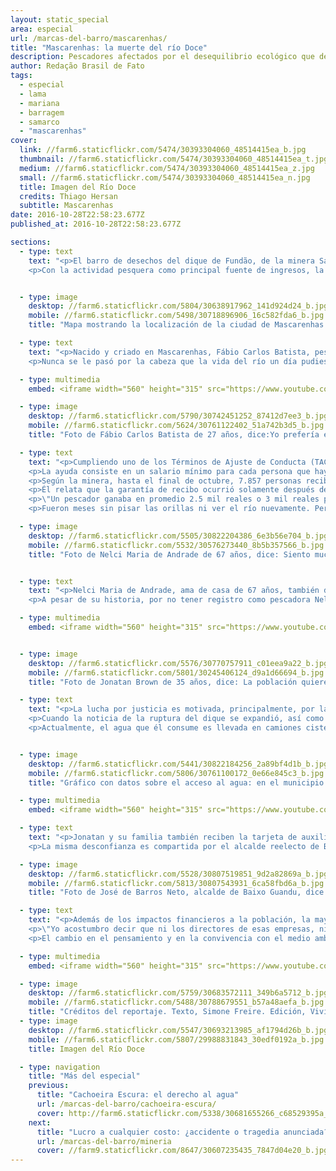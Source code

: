 ```yaml
---
layout: static_special
area: especial
url: /marcas-del-barro/mascarenhas/
title: "Mascarenhas: la muerte del río Doce"
description: Pescadores afectados por el desequilibrio ecológico que devastó el río y sus afluentes continúan sin su principal fuente de ingresos
author: Redação Brasil de Fato
tags:
  - especial
  - lama
  - mariana
  - barragem
  - samarco
  - "mascarenhas"
cover:
  link: //farm6.staticflickr.com/5474/30393304060_48514415ea_b.jpg
  thumbnail: //farm6.staticflickr.com/5474/30393304060_48514415ea_t.jpg
  medium: //farm6.staticflickr.com/5474/30393304060_48514415ea_z.jpg
  small: //farm6.staticflickr.com/5474/30393304060_48514415ea_n.jpg
  title: Imagen del Río Doce
  credits: Thiago Hersan
  subtitle: Mascarenhas
date: 2016-10-28T22:58:23.677Z
published_at: 2016-10-28T22:58:23.677Z

sections:
  - type: text
    text: "<p>El barro de desechos del dique de Fundão, de la minera Samarco (perteneciente a la Vale S.A y la BHP Billiton), llegó al estado de Espíritu Santo el día 16 de noviembre. La comunidad de Mascarenhas, en el municipio de Baixo Guandu, fue una de las primeras afectadas en el estado.</p>
    <p>Con la actividad pesquera como principal fuente de ingresos, la tragedia socioambiental cambió radicalmente la región. Hoy, lo que se ve son redes de pesca amontonadas, trabajadores y trabajadoras en busca de alternativas para sobrevivir. Y la constatación, que atraviesa distintos relatos, de que \"el Río Doce murió\". </p>"


  - type: image
    desktop: //farm6.staticflickr.com/5804/30638917962_141d924d24_b.jpg
    mobile: //farm6.staticflickr.com/5498/30718896906_16c582fda6_b.jpg
    title: "Mapa mostrando la localización de la ciudad de Mascarenhas en el estado Espírito Santo en relación al dique Fundão en Minas Gerais"

  - type: text
    text: "<p>Nacido y criado en Mascarenhas, Fábio Carlos Batista, pescador de 37 años, siempre tuvo en su rutina aventuras por el Río Doce. Pesca desde los doce años, gracias a que su padre le transmitió la pasión por ese oficio. Antes de la tragedia, buscaba transmitir lo mismo a su hija, llevándola a la orilla del río siempre que podía.</p>
    <p>Nunca se le pasó por la cabeza que la vida del río un día pudiese acabar. Tuvo que ir hasta las márgenes y ver el barro corriendo para creer en lo que, hasta entonces, eran noticias y rumores. La diferencia en el color del agua y la velocidad de la avalancha de barro confirmaron las sospechas: todo se podía perder.</p>"

  - type: multimedia
    embed: <iframe width="560" height="315" src="https://www.youtube.com/embed/W7tWVzFeQ5M" frameborder="0" allowfullscreen></iframe>

  - type: image
    desktop: //farm6.staticflickr.com/5790/30742451252_87412d7ee3_b.jpg
    mobile: //farm6.staticflickr.com/5624/30761122402_51a742b3d5_b.jpg
    title: "Foto de Fábio Carlos Batista de 27 años, dice:Yo prefería el río corriendo normal, sin ningún daño, que estar recibiendo esa plata de la Samarco"

  - type: text
    text: "<p>Cumpliendo uno de los Términos de Ajuste de Conducta (TAC) acordados con los Ministerios Públicos de Trabajo de los estados de Minas Gerais y Espíritu Santo, Samarco distribuyó tarjetas de auxilio financiero a las familias que tuvieron sus ingresos afectados por la ruptura del dique.</p>
    <p>La ayuda consiste en un salario mínimo para cada persona que haya perdido su renta en la familia, además del 20% de este valor para cada integrante dependiente. También reciben la cantidad equivalente a una canasta básica.</p>
    <p>Según la minera, hasta el final de octubre, 7.857 personas recibieron el auxilio. Fabio estaba entre estas  personas.</p>
    <p>Él relata que la garantía de recibo ocurrió solamente después de mucha presión, cuando la empresa visitó la comunidad de Mascarenhas, hizo el registro de algunas familias y distribuyó la tarjeta. A pesar de esto, su familia todavía atraviesa dificultades económicas, y el trabajo de ayudante de picapedrero fue la alternativa que encontró para complementar sus ingresos.</p>
    <p>\"Un pescador ganaba en promedio 2.5 mil reales o 3 mil reales por mes, y hoy la tarjeta va desde 1.3 mil a 1.5 mil reales. Y una compra en el supermercado no se hace por menos de 800 reales. Entonces, nosotros sufrimos mucho con eso. La Samarco habla de indemnización, más hasta hoy, no hemos constatado nada. Por ahora, solamente la tarjeta está activa, y mismo así, mucha gente se vio perjudicada con la tarjeta. Gente que vivía de la pesca aquí, que no obtuvo la tarjeta. Nosotros ni siquiera entendemos cómo fue hecho ese análisis\", dice.</p>
    <p>Fueron meses sin pisar las orillas ni ver el río nuevamente. Pero Fábio aceptó la invitación de Brasil de Fato para visitar el lugar al que le dedicó tantos momentos en su vida. Su mirada fue de esperanza, la mirada de quien cree que un día el río se pueda recuperar. De las marcas que el barro dejó, resume: \"la destrucción genera una indignación muy grande, porque esta es una tragedia que pudo ser evitada\". (Ver capítulo 2)</p>"

  - type: image
    desktop: //farm6.staticflickr.com/5505/30822204386_6e3b56e704_b.jpg
    mobile: //farm6.staticflickr.com/5532/30576273440_8b5b357566_b.jpg
    title: "Foto de Nelci Maria de Andrade de 67 años, dice: Siento mucho la falta del Río Doce. No lo vamos a ver nunca más, salvo que ocurra un milagro"


  - type: text
    text: "<p>Nelci Maria de Andrade, ama de casa de 67 años, también dependía del río. Trabajando en el campo desde niña, guarda recuerdos de la pesca, con la que sustentó a su familia durante años. Viviendo sola y recibiendo un salario mínimo de jubilación, ahora, los costos de vida aumentaron. Ya no es posible pescar para comer, ni aprovechar el agua del río para tomar.</p>
    <p>A pesar de su historia, por no tener registro como pescadora Nelci no recibe la tarjeta de auxilio de la Samarco. \"Hoy nosotros no tenemos más dónde conseguir pescado, dónde tomar agua, no tenemos a dónde ir a descansar, a darnos un baño. No tenemos más nada, todo acabó\", se lamenta.</p>"

  - type: multimedia
    embed: <iframe width="560" height="315" src="https://www.youtube.com/embed/7rlv5I7_VwY" frameborder="0" allowfullscreen></iframe>


  - type: image
    desktop: //farm6.staticflickr.com/5576/30770757911_c01eea9a22_b.jpg
    mobile: //farm6.staticflickr.com/5801/30245406124_d9a1d66694_b.jpg
    title: "Foto de Jonatan Brown de 35 años, dice: La población quiere justicia"

  - type: text
    text: "<p>La lucha por justicia es motivada, principalmente, por la voluntad de recuperar la vida que se tenía antes del barro. \"Hace un año el agua estaba bien limpia, cristalina. Hoy, todo es diferente\", dice Jonatan Brown, pescador de 34 años.</p>
    <p>Cuando la noticia de la ruptura del dique se expandió, así como muchos otros pescadores de la región, Jonatan pasó horas en el río para intentar pescar todo lo posible antes de que el barro llegase a devastarlo. \"Es muy triste saber que no vas a poder pescar ni bañarte más en el río, ni siquiera consumir de él, porque no está apto para consumo\", dice.</p>
    <p>Actualmente, el agua que él consume es llevada en camiones cisterna a la comunidad. Nadie de la familia confía en el agua que llega por las cañerías. \"Hace un tiempo, mi esposa hirvió el agua, y el borde de la olla quedó como manchado de óxido\", cuenta.</p>"


  - type: image
    desktop: //farm6.staticflickr.com/5441/30822184256_2a89bf4d1b_b.jpg
    mobile: //farm6.staticflickr.com/5806/30761100172_0e66e845c3_b.jpg
    title: "Gráfico con datos sobre el acceso al agua: en el municipio de Baixo Guandu: el 80,9% de la población es abastecida de agua y el 17,4% usa agua de pozo. En Colatina, el 87,6% de la población es abastecida de agua y el 11,2% usa agua de pozo. En Linhares, el 84,4% de la población es abastecida de agua y el 13,6% usa agua de pozo. Fuente: IJSN, 2010.  "

  - type: multimedia
    embed: <iframe width="560" height="315" src="https://www.youtube.com/embed/Fnc-za_A6ao" frameborder="0" allowfullscreen></iframe>

  - type: text
    text: "<p>Jonatan y su familia también reciben la tarjeta de auxilio de Samarco. Para ellos, conseguirlo fue posible gracias a las protestas con las que presionaron a la empresa, como el bloqueo de las vías del tren en la región. Sin embargo, dice que el futuro es incierto, ya que no se sabe hasta cuándo la tarjeta estará disponible, ni si algún día el río se va a recuperar y volverá a ser posible pescar en él.</p>
    <p>La misma desconfianza es compartida por el alcalde reelecto de Baixo Guandu, José de Barros Neto (PCdoB). \"Aquí en Guandu, ellos (Samarco) distribuyeron algunas tarjetas, que de alguna forma ayudaron a la economía a sobrevivir frente a esta crisis que vivimos. Eso no se puede negar. Es casi un millón de reales distribuido entre nuestra población,  entre pescadores y no pescadores afectados directa e indirectamente por la tragedia. Pero nosotros también sabemos que esas tarjetas se van a vencer, y también que no representan la realidad de las familias. Algunas recibían más de 3 mil o 4 mil reales al mes, y ahora están recibiendo mil y algo, que actúa únicamente como paliativo\", argumenta.</p>"

  - type: image
    desktop: //farm6.staticflickr.com/5528/30807519851_9d2a82869a_b.jpg
    mobile: //farm6.staticflickr.com/5813/30807543931_6ca58fbd6a_b.jpg
    title: "Foto de José de Barros Neto, alcalde de Baixo Guandu, dice: Lo que nos importa, y es lo que siempre estamos reclamando, es que este caso no entre entre los casos de Brasil y el mundo que cayeron en la impunidad·"  

  - type: text
    text: "<p>Además de los impactos financieros a la población, la mayor tragedia socioambiental del país dejó en el municipio la convicción de que el mundo es dominado por el capital y por los intereses de una minoría, en detrimento de los intereses de la mayoría de las personas, de la protección del medio ambiente y los animales, apunta José de Barros Neto.</p>
    <p>\"Yo acostumbro decir que ni los directores de esas empresas, ni los funcionarios que los defienden con uñas y dientes para mantener sus puestos de trabajo y el funcionamiento de los negocios, saben que ellos no tienen importancia. Que son solamente piezas que actúan en un determinado momento. Para el capital, ellos no son importantes.  El director de la Samarco en el momento del crimen ambiental ya no es el mismo, ya lo cambiaron. Ellos son piezas que se van remplazando\", critica.</p>
    <p>El cambio en el pensamiento y en la convivencia con el medio ambiente también es algo que cambió en la comunidad afectada. \"La tragedia reforzó nuestra convicción de que tenemos que mudar muchas cosas en este mundo si queremos vivir un poco más de tiempo en este planeta\", opina el alcalde de Baixo Guandu.</p>"  

  - type: multimedia
    embed: <iframe width="560" height="315" src="https://www.youtube.com/embed/7cPx00ESy3k" frameborder="0" allowfullscreen></iframe>     

  - type: image
    desktop: //farm6.staticflickr.com/5759/30683572111_349b6a5712_b.jpg
    mobile: //farm6.staticflickr.com/5488/30788679551_b57a48aefa_b.jpg
    title: "Créditos del reportaje. Texto, Simone Freire. Edición, Vivian Fernandes. Video y foto, José Eduardo Bernardes y Guilherme Weimann. Arte, Wilcker Morais."
  - type: image
    desktop: //farm6.staticflickr.com/5547/30693213985_af1794d26b_b.jpg
    mobile: //farm6.staticflickr.com/5807/29988831843_30edf0192a_b.jpg
    title: Imagen del Río Doce

  - type: navigation
    title: "Más del especial"
    previous:
      title: "Cachoeira Escura: el derecho al agua"
      url: /marcas-del-barro/cachoeira-escura/
      cover: http://farm6.staticflickr.com/5338/30681655266_c68529395a_z.jpg
    next:
      title: "Lucro a cualquier costo: ¿accidente o tragedia anunciada?"
      url: /marcas-del-barro/mineria
      cover: //farm9.staticflickr.com/8647/30607235435_7847d04e20_b.jpg
---
```

